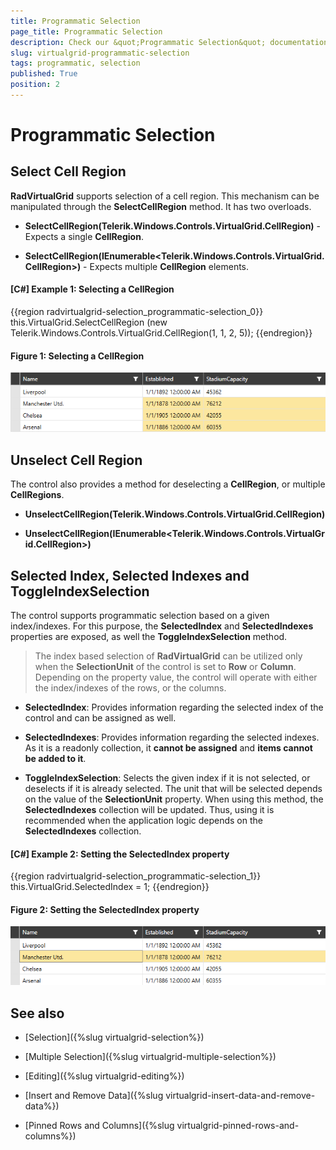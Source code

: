 ```yaml
---
title: Programmatic Selection
page_title: Programmatic Selection
description: Check our &quot;Programmatic Selection&quot; documentation article for the RadVirtualGrid WPF control.
slug: virtualgrid-programmatic-selection
tags: programmatic, selection
published: True
position: 2
---
```


# Programmatic Selection

## Select Cell Region

__RadVirtualGrid__ supports selection of a cell region. This mechanism can be manipulated through the __SelectCellRegion__ method. It has two overloads.

* __SelectCellRegion(Telerik.Windows.Controls.VirtualGrid.CellRegion)__ - Expects a single __CellRegion__.

* __SelectCellRegion(IEnumerable<Telerik.Windows.Controls.VirtualGrid.CellRegion>)__ - Expects multiple __CellRegion__ elements.

#### __[C#] Example 1: Selecting a CellRegion__
{{region radvirtualgrid-selection_programmatic-selection_0}}
	 this.VirtualGrid.SelectCellRegion
                (new Telerik.Windows.Controls.VirtualGrid.CellRegion(1, 1, 2, 5));
{{endregion}}

#### __Figure 1: Selecting a CellRegion__
![Selecting a CellRegion](images/RadVirtualGrid_Selection_03.png)

## Unselect Cell Region

The control also provides a method for deselecting a __CellRegion__, or multiple __CellRegions__.

* __UnselectCellRegion(Telerik.Windows.Controls.VirtualGrid.CellRegion)__

* __UnselectCellRegion(IEnumerable<Telerik.Windows.Controls.VirtualGrid.CellRegion>)__

## Selected Index, Selected Indexes and ToggleIndexSelection

The control supports programmatic selection based on a given index/indexes. For this purpose, the __SelectedIndex__ and __SelectedIndexes__ properties are exposed, as well the __ToggleIndexSelection__ method.

> The index based selection of __RadVirtualGrid__ can be utilized only when the __SelectionUnit__ of the control is set to __Row__ or __Column__. Depending on the property value, the control will operate with either the index/indexes of the rows, or the columns.

* __SelectedIndex__: Provides information regarding the selected index of the control and can be assigned as well.

* __SelectedIndexes__: Provides information regarding the selected indexes. As it is a readonly collection, it __cannot be assigned__ and __items cannot be added to it__.

* __ToggleIndexSelection__: Selects the given index if it is not selected, or deselects if it is already selected. The unit that will be selected depends on the value of the __SelectionUnit__ property. When using this method, the __SelectedIndexes__ collection will be updated. Thus, using it is recommended when the application logic depends on the __SelectedIndexes__ collection.

#### __[C#] Example 2: Setting the SelectedIndex property__
{{region radvirtualgrid-selection_programmatic-selection_1}}
	this.VirtualGrid.SelectedIndex = 1;
{{endregion}}

#### __Figure 2: Setting the SelectedIndex property__
![Setting the SelectedIndex property](images/RadVirtualGrid_Selection_04.png)


## See also

* [Selection]({%slug virtualgrid-selection%})

* [Multiple Selection]({%slug virtualgrid-multiple-selection%})

* [Editing]({%slug virtualgrid-editing%})

* [Insert and Remove Data]({%slug virtualgrid-insert-data-and-remove-data%})

* [Pinned Rows and Columns]({%slug virtualgrid-pinned-rows-and-columns%})